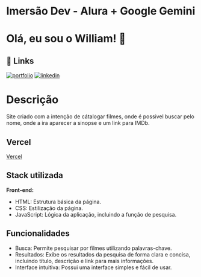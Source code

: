 
# Imersão Dev - Alura + Google Gemini
# Olá, eu sou o William! 👋

## 🔗 Links
[![portfolio](https://img.shields.io/badge/my_portfolio-000?style=for-the-badge&logo=ko-fi&logoColor=white)](https://github.com/williamhirdes)
[![linkedin](https://img.shields.io/badge/linkedin-0A66C2?style=for-the-badge&logo=linkedin&logoColor=white)](www.linkedin.com/in/william-hirdes-22181013a)

# Descrição
Site criado com a intenção de cátalogar filmes, onde é possivel buscar pelo nome, onde a ira aparecer a sinopse e um link para IMDb.

## Vercel
[Vercel](https://projeto-imersao-alura-two.vercel.app)

## Stack utilizada

**Front-end:**
* HTML: Estrutura básica da página.
* CSS: Estilização da página.
* JavaScript: Lógica da aplicação, incluindo a função de pesquisa.



## Funcionalidades

* Busca: Permite pesquisar por filmes utilizando palavras-chave.
* Resultados: Exibe os resultados da pesquisa de forma clara e concisa, incluindo título, descrição e link para mais informações.
* Interface intuitiva: Possui uma interface simples e fácil de usar.





